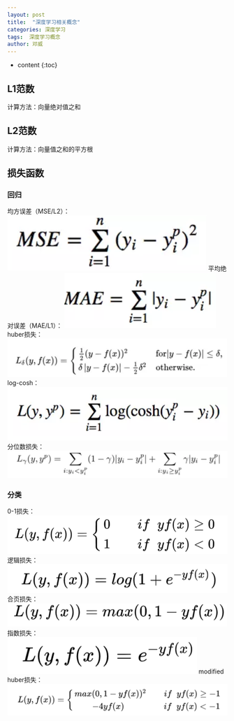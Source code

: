 ```yaml
---
layout: post
title:  "深度学习相关概念"
categories: 深度学习
tags:  深度学习概念
author: 邓威
---
```


* content
{:toc}

## L1范数
计算方法：向量绝对值之和

## L2范数
计算方法：向量值之和的平方根

## 损失函数
### 回归
均方误差（MSE/L2）：
![Image Text](https://github.com/WillTeng/WillTeng.github.io/raw/master/img/MSE.png)
平均绝对误差（MAE/L1）：
![Image Text](https://github.com/WillTeng/WillTeng.github.io/raw/master/img/MAE.png)
huber损失：
![Image Text](https://github.com/WillTeng/WillTeng.github.io/raw/master/img/Huber.png)
log-cosh：
![Image Text](https://github.com/WillTeng/WillTeng.github.io/raw/master/img/log-cosh.png)
分位数损失：
![Image Text](https://github.com/WillTeng/WillTeng.github.io/raw/master/img/Quantiles.png)
### 分类
0-1损失：
![Image Text](https://github.com/WillTeng/WillTeng.github.io/raw/master/img/ZERO-ONE.png)
逻辑损失：
![Image Text](https://github.com/WillTeng/WillTeng.github.io/raw/master/img/LOGISTIC.png)
合页损失：
![Image Text](https://github.com/WillTeng/WillTeng.github.io/raw/master/img/HINGE.png)
指数损失：
![Image Text](https://github.com/WillTeng/WillTeng.github.io/raw/master/img/EXPONENTIAL.png)
modified huber损失：
![Image Text](https://github.com/WillTeng/WillTeng.github.io/raw/master/img/MODIFIED-HUBER.png)

